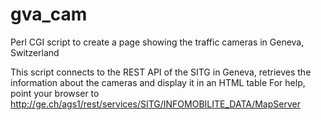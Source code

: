 gva_cam
=======

Perl CGI script to create a page showing the traffic cameras in Geneva, Switzerland

This script connects to the REST API of the SITG in Geneva, retrieves the information about the cameras and display it in an HTML table
For help, point your browser to 
<a href='http://ge.ch/ags1/rest/services/SITG/INFOMOBILITE_DATA/MapServer'>
http://ge.ch/ags1/rest/services/SITG/INFOMOBILITE_DATA/MapServer
</a>
